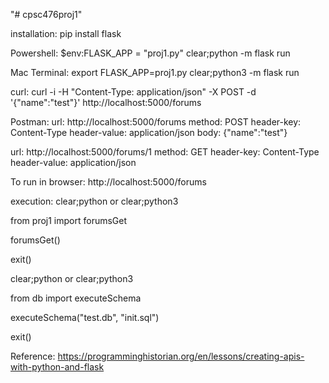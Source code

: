 "# cpsc476proj1"

installation:
pip install flask

Powershell:
$env:FLASK_APP = "proj1.py"
clear;python -m flask run

Mac Terminal:
export FLASK_APP=proj1.py
clear;python3 -m flask run


curl:
curl -i -H "Content-Type: application/json" -X POST -d '{"name":"test"}' http://localhost:5000/forums

Postman:
url: http://localhost:5000/forums
method: POST
header-key: Content-Type
header-value: application/json
body: {"name":"test"}

url: http://localhost:5000/forums/1
method: GET
header-key: Content-Type
header-value: application/json

To run in browser:
http://localhost:5000/forums

execution:
clear;python or clear;python3
>>> 
from proj1 import forumsGet
>>> 
forumsGet()
>>>
exit()

clear;python or clear;python3
>>> 
from db import executeSchema
>>>
executeSchema("test.db", "init.sql")
>>>
exit()

Reference:
https://programminghistorian.org/en/lessons/creating-apis-with-python-and-flask
